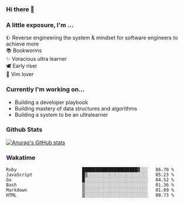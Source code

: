 ### Hi there 👋
### A little exposure, I'm ...

☪ Reverse engineering the system & mindset for software engineers to achieve more <br/>
📚 Bookworms <br/>
✨ Voracious ultra learner <br/>
🕊 Early riser <br/>
🎠 Vim lover <br/>

<!--
**bitethecode/bitethecode** is a ✨ _special_ ✨ repository because its `README.md` (this file) appears on your GitHub profile.

Here are some ideas to get you started:

- 🔭 I’m currently working on ...
- 🌱 I’m currently learning ...
- 👯 I’m looking to collaborate on ...
- 🤔 I’m looking for help with ...
- 💬 Ask me about ...
- 📫 How to reach me: ...
- 😄 Pronouns: ...
- ⚡ Fun fact: ...
-->

### Currently I'm working on... 
- Building a developer playbook
- Building mastery of data structures and algorithms
- Building a system to be an ultralearner

### Github Stats
[![Anurag's GitHub stats](https://github-readme-stats.vercel.app/api?username=bitethecode&count_private=true&showing_icons=true&hide=prs,issues,contribs)](https://github.com/anuraghazra/github-readme-stats)

### Wakatime
<!--START_SECTION:waka-->

```text
Ruby                         █████████████████████▓░░░   86.70 %
JavaScript                   █▒░░░░░░░░░░░░░░░░░░░░░░░   05.23 %
Go                           █░░░░░░░░░░░░░░░░░░░░░░░░   04.52 %
Bash                         ▒░░░░░░░░░░░░░░░░░░░░░░░░   01.36 %
Markdown                     ▒░░░░░░░░░░░░░░░░░░░░░░░░   01.09 %
HTML                         ▒░░░░░░░░░░░░░░░░░░░░░░░░   00.73 %
```

<!--END_SECTION:waka-->
